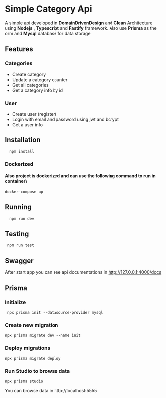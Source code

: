 # Simple Category Api
A simple api developed in **DomainDrivenDesign** and **Clean** Architecture using **Nodejs** , **Typescript** and **Fastify** framework. Also use **Prisma** as the orm and **Mysql** database for data storage

## Features
### Categories
- Create category
- Update a category counter
- Get all categories
- Get a category info by id

### User
- Create user (register)
- Login with email and password using jwt and bcrypt
- Get a user info

## Installation
      npm install
### Dockerized
#### Also project is dockerized and can use the following command to run in container\
    docker-compose up

## Running
      npm run dev

## Testing
     npm run test

## Swagger
After start app you can see api documentations in http://127.0.0.1:4000/docs

## Prisma

### Initialize
     npx prisma init --datasource-provider mysql

### Create new migration
    npx prisma migrate dev --name init

### Deploy migrations
    npx prisma migrate deploy

### Run Studio to browse data
    npx prisma studio
You can browse data in http://localhost:5555



